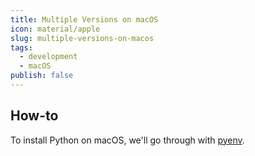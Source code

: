 ```yaml
---
title: Multiple Versions on macOS
icon: material/apple
slug: multiple-versions-on-macos
tags:
  - development
  - macOS
publish: false
---
```


## How-to

To install Python on macOS, we'll go through with [pyenv](https://github.com/pyenv/pyenv).
